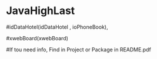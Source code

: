 JavaHighLast
=============

#idDataHotel(idDataHotel , ioPhoneBook),

#xwebBoard(xwebBoard)

#If tou need info, Find in Project or Package in README.pdf
